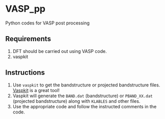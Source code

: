 # VASP_pp
Python codes for VASP post processing

## Requirements
1. DFT should be carried out using VASP code.
2. vaspkit

## Instructions
1. Use `vaspkit` to get the bandstructure or projected bandstructure files. [Vaspkit](https://vaspkit.com/) is a great tool! 
2. Vaspkit will generate the `BAND.dat` (bandstructure) or `PBAND_XX.dat` (projected bandstructure) along with `KLABLES` and other files.
3. Use the appropriate code and follow the instructed comments in the code. 

